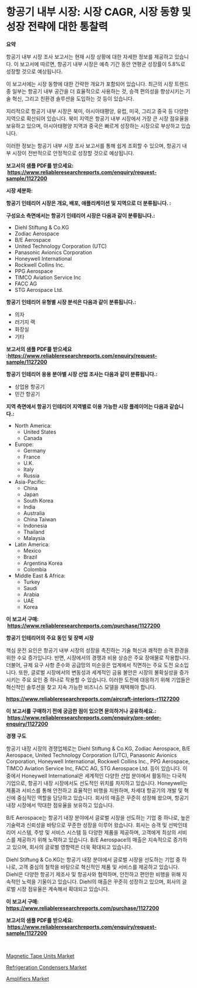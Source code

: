 <p><h1>항공기 내부 시장: 시장 CAGR, 시장 동향 및 성장 전략에 대한 통찰력</h1></p><p><strong>요약</strong></p>
<p><p>항공기 내부 시장 조사 보고서는 현재 시장 상황에 대한 자세한 정보를 제공하고 있습니다. 이 보고서에 따르면, 항공기 내부 시장은 예측 기간 동안 연평균 성장률이 5.8%로 성장할 것으로 예상됩니다.</p><p>이 보고서에는 시장 동향에 대한 간략한 개요가 포함되어 있습니다. 최근의 시장 트렌드 중 일부는 항공기 내부 공간을 더 효율적으로 사용하는 것, 승객 편의성을 향상시키는 기술 혁신, 그리고 친환경 솔루션을 도입하는 것 등이 있습니다.</p><p>지리적으로 항공기 내부 시장은 북미, 아시아태평양, 유럽, 미국, 그리고 중국 등 다양한 지역으로 확산되어 있습니다. 북미 지역은 항공기 내부 시장에서 가장 큰 시장 점유율을 보유하고 있으며, 아시아태평양 지역과 중국은 빠르게 성장하는 시장으로 부상하고 있습니다.</p><p>이러한 정보는 항공기 내부 시장 조사 보고서를 통해 쉽게 조회할 수 있으며, 항공기 내부 시장이 전반적으로 안정적으로 성장할 것으로 예상됩니다.</p></p>
<p><strong>보고서의 샘플 PDF를 받으세요: &nbsp;<a href="https://www.reliableresearchreports.com/enquiry/request-sample/1127200">https://www.reliableresearchreports.com/enquiry/request-sample/1127200</a></strong></p>
<p><strong>시장 세분화:</strong></p>
<p><strong> 항공기 인테리어 시장은 개요, 배포, 애플리케이션 및 지역으로 더 분류됩니다. :</strong></p>
<p><strong>구성요소 측면에서는 항공기 인테리어 시장은 다음과 같이 분류됩니다.:</strong></p>
<p><ul><li>Diehl Stiftung & Co.KG</li><li>Zodiac Aerospace</li><li>B/E Aerospace</li><li>United Technology Corporation (UTC)</li><li>Panasonic Avionics Corporation</li><li>Honeywell International</li><li>Rockwell Collins Inc.</li><li>PPG Aerospace</li><li>TIMCO Aviation Service Inc</li><li>FACC AG</li><li>STG Aerospace Ltd.</li></ul></p>
<p><strong> 항공기 인테리어 유형별 시장 분석은 다음과 같이 분류됩니다.:</strong></p>
<p><ul><li>의자</li><li>러기지 랙</li><li>화장실</li><li>기타</li></ul></p>
<p><strong>보고서의 샘플 PDF를 받으세요 :<a href="https://www.reliableresearchreports.com/enquiry/request-sample/1127200">https://www.reliableresearchreports.com/enquiry/request-sample/1127200</a></strong></p>
<p><strong> 항공기 인테리어 응용 분야별 시장 산업 조사는 다음과 같이 분류됩니다.:</strong></p>
<p><ul><li>상업용 항공기</li><li>민간 항공기</li></ul></p>
<p><strong>지역 측면에서 항공기 인테리어 지역별로 이용 가능한 시장 플레이어는 다음과 같습니다.:</strong></p>
<p><ul>
    <li>
        North America:
        <ul>
            <li>United States</li>
            <li>Canada</li>
        </ul>
    </li>
    <li>
        Europe:
        <ul>
            <li>Germany</li>
            <li>France</li>
            <li>U.K.</li>
            <li>Italy</li>
            <li>Russia</li>
        </ul>
    </li>
    <li>
        Asia-Pacific:
        <ul>
            <li>China</li>
            <li>Japan</li>
            <li>South Korea</li>
            <li>India</li>
            <li>Australia</li>
            <li>China Taiwan</li>
            <li>Indonesia</li>
            <li>Thailand</li>
            <li>Malaysia</li>
        </ul>
    </li>
    <li>
        Latin America:
        <ul>
            <li>Mexico</li>
            <li>Brazil</li>
            <li>Argentina Korea</li>
            <li>Colombia</li>
        </ul>
    </li>
    <li>
        Middle East & Africa:
        <ul>
            <li>Turkey</li>
            <li>Saudi</li>
            <li>Arabia</li>
            <li>UAE</li>
            <li>Korea</li>
        </ul>
    </li>
    </ul></p>
<p><strong>이 보고서 구매: &nbsp;<a href="https://www.reliableresearchreports.com/purchase/1127200">https://www.reliableresearchreports.com/purchase/1127200</a></strong></p>
<p><strong>항공기 인테리어의 주요 동인 및 장벽 시장</strong></p>
<p><p>핵심 운전 요인은 항공기 내부 시장의 성장을 촉진하는 기술 혁신과 쾌적한 승객 환경을 위한 수요 증가입니다. 반면, 시장에서의 경쟁과 비용 상승은 주요 장애물로 작용합니다. 더불어, 규제 요구 사항 준수와 공급망의 미순응은 업계에서 직면하는 주요 도전 요소입니다. 또한, 글로벌 시장에서의 변동성과 세계적인 금융 불안은 시장의 불확실성을 증가시키는 주요 요인 중 하나로 작용할 수 있습니다. 이러한 도전에 대응하기 위해 기업들은 혁신적인 솔루션을 찾고 지속 가능한 비즈니스 모델을 채택해야 합니다.</p></p>
<p><strong><a href="https://www.reliableresearchreports.com/aircraft-interiors-r1127200">https://www.reliableresearchreports.com/aircraft-interiors-r1127200</a></strong></p>
<p><strong>이 보고서를 구매하기 전에 궁금한 점이 있으면 문의하거나 공유하세요.: &nbsp;<a href="https://www.reliableresearchreports.com/enquiry/pre-order-enquiry/1127200">https://www.reliableresearchreports.com/enquiry/pre-order-enquiry/1127200</a></strong></p>
<p><strong>경쟁 구도</strong></p>
<p><p>항공기 내장 시장의 경쟁업체로는 Diehl Stiftung & Co.KG, Zodiac Aerospace, B/E Aerospace, United Technology Corporation (UTC), Panasonic Avionics Corporation, Honeywell International, Rockwell Collins Inc., PPG Aerospace, TIMCO Aviation Service Inc, FACC AG, STG Aerospace Ltd. 등이 있습니다. 이 중에서 Honeywell International은 세계적인 다양한 산업 분야에서 활동하는 다국적 기업으로, 항공기 내장 시장에서도 선도적인 위치를 차지하고 있습니다. Honeywell는 제품과 서비스를 통해 안전하고 효율적인 비행을 지원하며, 차세대 항공기의 개발 및 혁신에 중심적인 역할을 담당하고 있습니다. 회사의 매출은 꾸준히 성장해 왔으며, 항공기 내장 시장에서 막대한 점유율을 보유하고 있습니다.</p><p>B/E Aerospace는 항공기 내장 분야에서 글로벌 시장을 선도하는 기업 중 하나로, 높은 기술력과 신뢰성을 바탕으로 꾸준한 성장을 이루어 왔습니다. 회사는 승객 및 선박인테리어 시스템, 주방 및 서비스 시스템 등 다양한 제품을 제공하며, 고객에게 최상의 서비스를 제공하기 위해 노력하고 있습니다. B/E Aerospace의 매출은 지속적으로 증가하고 있으며, 회사의 글로벌 영향력은 더욱 확대되고 있습니다.</p><p>Diehl Stiftung & Co.KG는 항공기 내장 분야에서 글로벌 시장을 선도하는 기업 중 하나로, 고객 중심의 철학을 바탕으로 혁신적인 제품 및 서비스를 제공하고 있습니다. Diehl은 다양한 항공기 제조사 및 항공사와 협력하며, 안전하고 편안한 비행을 위해 지속적인 노력을 기울이고 있습니다. Diehl의 매출은 꾸준히 성장하고 있으며, 회사의 글로벌 시장 점유율은 계속해서 확대되고 있습니다.</p></p>
<p><strong>이 보고서 구매: &nbsp; <a href="https://www.reliableresearchreports.com/purchase/1127200">https://www.reliableresearchreports.com/purchase/1127200</a></strong></p>
<p><strong>보고서의 샘플 PDF를 받으세요: &nbsp;<a href="https://www.reliableresearchreports.com/enquiry/request-sample/1127200">https://www.reliableresearchreports.com/enquiry/request-sample/1127200</a></strong><strong></strong></p>
<p>&nbsp;</p>
<p><p><a href="https://github.com/arionmp/Market-Research-Report-List-3/blob/main/magnetic-tape-units-market.md">Magnetic Tape Units Market</a></p><p><a href="https://github.com/lataunyatinikmelvin59ilbd0dv/Market-Research-Report-List-2/blob/main/refrigeration-condensers-market.md">Refrigeration Condensers Market</a></p><p><a href="https://github.com/pgtimber/Market-Research-Report-List-2/blob/main/amplifiers-market.md">Amplifiers Market</a></p></p>